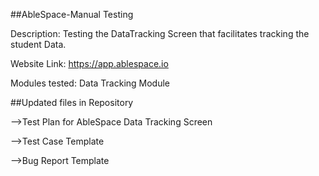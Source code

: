 ##AbleSpace-Manual Testing 

Description: Testing the DataTracking Screen that facilitates tracking the student Data.

Website Link: https://app.ablespace.io

Modules tested: Data Tracking Module


##Updated files in Repository

-->Test Plan for AbleSpace Data Tracking Screen

-->Test Case Template

-->Bug Report Template

